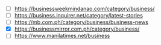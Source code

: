 - [ ] https://businessweekmindanao.com/category/business/
- [ ] https://business.inquirer.net/category/latest-stories
- [ ] https://mb.com.ph/category/business/business-news
- [x] https://businessmirror.com.ph/category/business/
- [ ] https://www.manilatimes.net/business